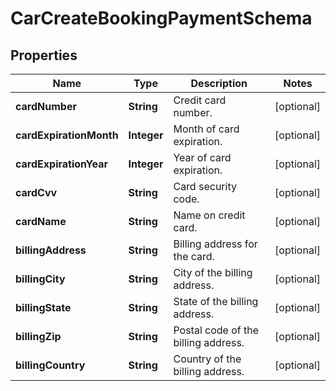 # CarCreateBookingPaymentSchema

## Properties
Name | Type | Description | Notes
------------ | ------------- | ------------- | -------------
**cardNumber** | **String** | Credit card number. |  [optional]
**cardExpirationMonth** | **Integer** | Month of card expiration. |  [optional]
**cardExpirationYear** | **Integer** | Year of card expiration. |  [optional]
**cardCvv** | **String** | Card security code. |  [optional]
**cardName** | **String** | Name on credit card. |  [optional]
**billingAddress** | **String** | Billing address for the card. |  [optional]
**billingCity** | **String** | City of the billing address. |  [optional]
**billingState** | **String** | State of the billing address. |  [optional]
**billingZip** | **String** | Postal code of the billing address. |  [optional]
**billingCountry** | **String** | Country of the billing address. |  [optional]
